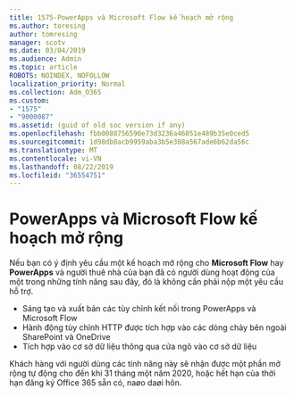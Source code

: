 ```yaml
---
title: 1575-PowerApps và Microsoft Flow kế hoạch mở rộng
ms.author: toresing
author: tomresing
manager: scotv
ms.date: 03/04/2019
ms.audience: Admin
ms.topic: article
ROBOTS: NOINDEX, NOFOLLOW
localization_priority: Normal
ms.collection: Adm_O365
ms.custom:
- "1575"
- "9000087"
ms.assetid: (guid of old soc version if any)
ms.openlocfilehash: fbb0088756590e73d3236a46051e489b35e0ced5
ms.sourcegitcommit: 1d98db8acb9959aba3b5e308a567ade6b62da56c
ms.translationtype: MT
ms.contentlocale: vi-VN
ms.lasthandoff: 08/22/2019
ms.locfileid: "36554751"
---
```

# <a name="powerapps-and-microsoft-flow-plan-extension"></a>PowerApps và Microsoft Flow kế hoạch mở rộng

Nếu bạn có ý định yêu cầu một kế hoạch mở rộng cho **Microsoft Flow** hay **PowerApps** và người thuê nhà của bạn đã có người dùng hoạt động của một trong những tính năng sau đây, đó là không cần phải nộp một yêu cầu hỗ trợ.

- Sáng tạo và xuất bản các tùy chỉnh kết nối trong PowerApps và Microsoft Flow
- Hành động tùy chỉnh HTTP được tích hợp vào các dòng chảy bên ngoài SharePoint và OneDrive
- Tích hợp vào cơ sở dữ liệu thông qua cửa ngõ vào cơ sở dữ liệu

Khách hàng với người dùng các tính năng này sẽ nhận được một phần mở rộng tự động cho đến khi 31 tháng một năm 2020, hoặc hết hạn của thời hạn đăng ký Office 365 sẵn có, naøo daøi hôn.